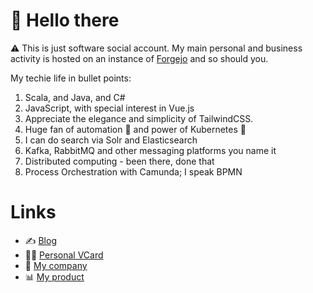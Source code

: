 # 👋 Hello there

⚠️ This is just software social account. My main personal and business activity is hosted on an instance of [Forgejo](https://forgejo.org/) and so should you.

My techie life in bullet points:
1. Scala, and Java, and C# 
2. JavaScript, with special interest in Vue.js
3. Appreciate the elegance and simplicity of TailwindCSS.
4. Huge fan of automation 🤖 and power of Kubernetes 🧊
5. I can do search via Solr and Elasticsearch
6. Kafka, RabbitMQ and other messaging platforms you name it
7. Distributed computing - been there, done that
8. Process Orchestration with Camunda; I speak BPMN

# Links

- ✍️ [Blog](https://its23.eu?ref=github-profile)
- 🧑‍🦱 [Personal VCard](https://jarekrozanski.eu?ref=github-profile)
- 🏢 [My company](https://inputobjects.eu?ref=github-jrozanski-profile)
- 📊 [My product](https://wideangle.co?ref=github-jrozanski-profile)



